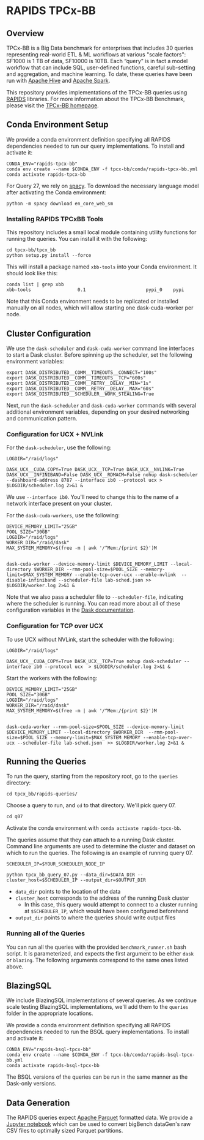 # RAPIDS TPCx-BB

## Overview

TPCx-BB is a Big Data benchmark for enterprises that includes 30 queries representing real-world ETL & ML workflows at various "scale factors": SF1000 is 1 TB of data, SF10000 is 10TB. Each “query” is in fact a model workflow that can include SQL, user-defined functions, careful sub-setting and aggregation, and machine learning. To date, these queries have been run with [Apache Hive](http://hive.apache.org/) and [Apache Spark](http://spark.apache.org/).

This repository provides implementations of the TPCx-BB queries using [RAPIDS](https://rapids.ai/) libraries. For more information about the TPCx-BB Benchmark, please visit the [TPCx-BB homepage](http://www.tpc.org/tpcx-bb/default.asp).


## Conda Environment Setup

We provide a conda environment definition specifying all RAPIDS dependencies needed to run our query implementations. To install and activate it:

```
CONDA_ENV="rapids-tpcx-bb"
conda env create --name $CONDA_ENV -f tpcx-bb/conda/rapids-tpcx-bb.yml
conda activate rapids-tpcx-bb
```

For Query 27, we rely on [spacy](https://spacy.io/). To download the necessary language model after activating the Conda environment:

```
python -m spacy download en_core_web_sm
````


### Installing RAPIDS TPCxBB Tools
This repository includes a small local module containing utility functions for running the queries. You can install it with the following:

```
cd tpcx-bb/tpcx_bb
python setup.py install --force
```

This will install a package named `xbb-tools` into your Conda environment. It should look like this:

```
conda list | grep xbb
xbb-tools                 0.1                      pypi_0    pypi
```

Note that this Conda environment needs to be replicated or installed manually on all nodes, which will allow starting one dask-cuda-worker per node.



## Cluster Configuration
We use the `dask-scheduler` and `dask-cuda-worker` command line interfaces to start a Dask cluster. Before spinning up the scheduler, set the following environment variables:

```
export DASK_DISTRIBUTED__COMM__TIMEOUTS__CONNECT="100s"
export DASK_DISTRIBUTED__COMM__TIMEOUTS__TCP="600s"
export DASK_DISTRIBUTED__COMM__RETRY__DELAY__MIN="1s"
export DASK_DISTRIBUTED__COMM__RETRY__DELAY__MAX="60s"
export DASK_DISTRIBUTED__SCHEDULER__WORK_STEALING=True
```

Next, run the `dask-scheduler` and `dask-cuda-worker` commands with several additional environment variables, depending on your desired networking and communication pattern.


### Configuration for UCX + NVLink

For the `dask-scheduler`, use the following:

```
LOGDIR="/raid/logs"

DASK_UCX__CUDA_COPY=True DASK_UCX__TCP=True DASK_UCX__NVLINK=True DASK_UCX__INFINIBAND=False DASK_UCX__RDMACM=False nohup dask-scheduler --dashboard-address 8787 --interface ib0 --protocol ucx > $LOGDIR/scheduler.log 2>&1 &
```

We use `--interface ib0`. You'll need to change this to the name of a network interface present on your cluster. 

For the `dask-cuda-workers`, use the following:

```
DEVICE_MEMORY_LIMIT="25GB"
POOL_SIZE="30GB"
LOGDIR="/raid/logs"
WORKER_DIR="/raid/dask"
MAX_SYSTEM_MEMORY=$(free -m | awk '/^Mem:/{print $2}')M


dask-cuda-worker --device-memory-limit $DEVICE_MEMORY_LIMIT --local-directory $WORKER_DIR --rmm-pool-size=$POOL_SIZE --memory-limit=$MAX_SYSTEM_MEMORY --enable-tcp-over-ucx --enable-nvlink  --disable-infiniband --scheduler-file lab-sched.json >> $LOGDIR/worker.log 2>&1 &
```

Note that we also pass a scheduler file to `--scheduler-file`, indicating where the scheduler is running. You can read more about all of these configuration variables in the [Dask documentation](https://docs.dask.org/en/latest/setup/cli.html).


### Configuration for TCP over UCX

To use UCX without NVLink, start the scheduler with the following:

```
LOGDIR="/raid/logs"

DASK_UCX__CUDA_COPY=True DASK_UCX__TCP=True nohup dask-scheduler --interface ib0 --protocol ucx  > $LOGDIR/scheduler.log 2>&1 &
```

Start the workers with the following:

```
DEVICE_MEMORY_LIMIT="25GB"
POOL_SIZE="30GB"
LOGDIR="/raid/logs"
WORKER_DIR="/raid/dask"
MAX_SYSTEM_MEMORY=$(free -m | awk '/^Mem:/{print $2}')M


dask-cuda-worker --rmm-pool-size=$POOL_SIZE --device-memory-limit $DEVICE_MEMORY_LIMIT --local-directory $WORKER_DIR  --rmm-pool-size=$POOL_SIZE --memory-limit=$MAX_SYSTEM_MEMORY --enable-tcp-over-ucx --scheduler-file lab-sched.json  >> $LOGDIR/worker.log 2>&1 &
```


## Running the Queries

To run the query, starting from the repository root, go to the `queries` directory:

```
cd tpcx_bb/rapids-queries/
```

Choose a query to run, and `cd` to that directory. We'll pick query 07.

```
cd q07
```

Activate the conda environment with `conda activate rapids-tpcx-bb`.

The queries assume that they can attach to a running Dask cluster. Command line arguments are used to determine the cluster and dataset on which to run the queries. The following is an example of running query 07.

```
SCHEDULER_IP=$YOUR_SCHEDULER_NODE_IP

python tpcx_bb_query_07.py --data_dir=$DATA_DIR --cluster_host=$SCHEDULER_IP --output_dir=$OUTPUT_DIR
```

- `data_dir` points to the location of the data
- `cluster_host` corresponds to the address of the running Dask cluster
    - In this case, this query would attempt to connect to a cluster running at `$SCHEDULER_IP`, which would have been configured beforehand
- `output_dir` points to where the queries should write output files


### Running all of the Queries

You can run all the queries with the provided `benchmark_runner.sh` bash script. It is parameterized, and expects the first argument to be either `dask` or `blazing`. The following arguments correspond to the same ones listed above. 


## BlazingSQL

We include BlazingSQL implementations of several queries. As we continue scale testing BlazingSQL implementations, we'll add them to the `queries` folder in the appropriate locations.

We provide a conda environment definition specifying all RAPIDS dependencies needed to run the BSQL query implementations. To install and activate it:

```
CONDA_ENV="rapids-bsql-tpcx-bb"
conda env create --name $CONDA_ENV -f tpcx-bb/conda/rapids-bsql-tpcx-bb.yml
conda activate rapids-bsql-tpcx-bb
```

The BSQL versions of the queries can be run in the same manner as the Dask-only versions.


## Data Generation

The RAPIDS queries expect [Apache Parquet](http://parquet.apache.org/) formatted data. We provide a [Jupyter notebook](tpcx_bb/data-conversion.ipynb) which can be used to convert bigBench dataGen's raw CSV files to optimally sized Parquet partitions.
